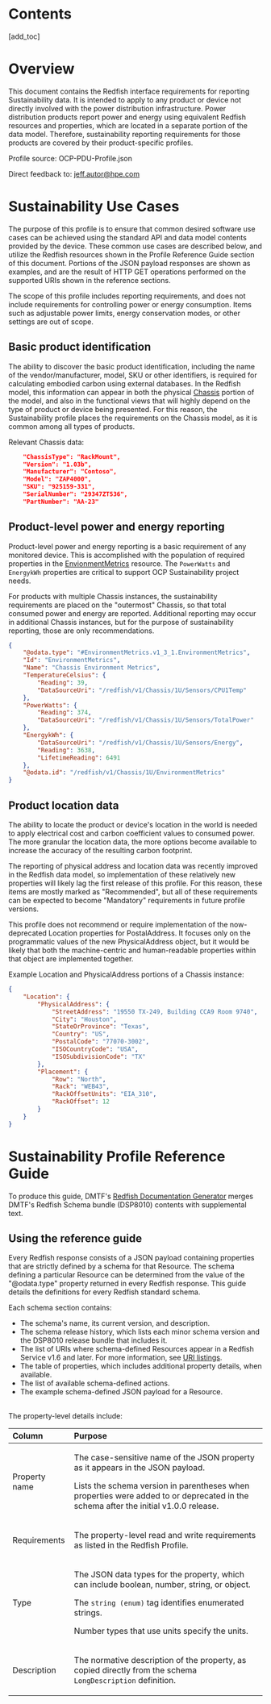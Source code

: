
# Contents
[add_toc]

# Overview

This document contains the Redfish interface requirements for reporting Sustainability data. It is intended to apply to any product or device not directly involved with the power distribution infrastructure.  Power distribution products report power and energy using equivalent Redfish resources and properties, which are located in a separate portion of the data model.  Therefore, sustainability reporting requirements for those products are covered by their product-specific profiles.

Profile source: OCP-PDU-Profile.json

Direct feedback to: jeff.autor@hpe.com


# Sustainability Use Cases

The purpose of this profile is to ensure that common desired software use cases can be achieved using the standard API and data model contents provided by the device.  These common use cases are described below, and utilize the Redfish resources shown in the Profile Reference Guide section of this document.  Portions of the JSON payload responses are shown as examples, and are the result of HTTP GET operations performed on the supported URIs shown in the reference sections. 

The scope of this profile includes reporting requirements, and does not include requirements for controlling power or energy consumption.  Items such as adjustable power limits, energy conservation modes, or other settings are out of scope.

## Basic product identification

The ability to discover the basic product identification, including the name of the vendor/manufacturer, model, SKU or other identifiers, is required for calculating embodied carbon using external databases.  In the Redfish model, this information can appear in both the physical [Chassis](#Chassis) portion of the model, and also in the functional views that will highly depend on the type of product or device being presented.  For this reason, the Sustainability profile places the requirements on the Chassis model, as it is common among all types of products.  

Relevant Chassis data:
```json
    "ChassisType": "RackMount",
    "Version": "1.03b",
    "Manufacturer": "Contoso",
    "Model": "ZAP4000",
    "SKU": "925159-331",
    "SerialNumber": "29347ZT536",
    "PartNumber": "AA-23"
```


## Product-level power and energy reporting

Product-level power and energy reporting is a basic requirement of any monitored device.  This is accomplished with the population of required properties in the [EnvionmentMetrics](#EnvironmentMetrics) resource.  The `PowerWatts` and `EnergykWh` properties are critical to support OCP Sustainability project needs.

For products with multiple Chassis instances, the sustainability requirements are placed on the "outermost" Chassis, so that total consumed power and energy are reported.  Additional reporting may occur in additional Chassis instances, but for the purpose of sustainability reporting, those are only recommendations.

```json
{
    "@odata.type": "#EnvironmentMetrics.v1_3_1.EnvironmentMetrics",
    "Id": "EnvironmentMetrics",
    "Name": "Chassis Environment Metrics",
    "TemperatureCelsius": {
        "Reading": 39,
        "DataSourceUri": "/redfish/v1/Chassis/1U/Sensors/CPU1Temp"
    },
    "PowerWatts": {
        "Reading": 374,
        "DataSourceUri": "/redfish/v1/Chassis/1U/Sensors/TotalPower"
    },
    "EnergykWh": {
        "DataSourceUri": "/redfish/v1/Chassis/1U/Sensors/Energy",
        "Reading": 3638,
        "LifetimeReading": 6491
    },
    "@odata.id": "/redfish/v1/Chassis/1U/EnvironmentMetrics"
}
```

## Product location data

The ability to locate the product or device's location in the world is needed to apply electrical cost and carbon coefficient values to consumed power.  The more granular the location data, the more options become available to increase the accuracy of the resulting carbon footprint.  

The reporting of physical address and location data was recently improved in the Redfish data model, so implementation of these relatively new properties will likely lag the first release of this profile.  For this reason, these items are mostly marked as "Recommended", but all of these requirements can be expected to become "Mandatory" requirements in future profile versions.  

This profile does not recommend or require implementation of the now-deprecated Location properties for PostalAddress.  It focuses only on the programmatic values of the new PhysicalAddress object, but it would be likely that both the machine-centric and human-readable properties within that object are implemented together.

Example Location and PhysicalAddress portions of a Chassis instance:

```json
{
    "Location": {
        "PhysicalAddress": {
            "StreetAddress": "19550 TX-249, Building CCA9 Room 9740",
            "City": "Houston",
            "StateOrProvince": "Texas",
            "Country": "US",
            "PostalCode": "77070-3002",
            "ISOCountryCode": "USA",
            "ISOSubdivisionCode": "TX"
        },
        "Placement": {
            "Row": "North",
            "Rack": "WEB43",
            "RackOffsetUnits": "EIA_310",
            "RackOffset": 12
        }
    }
}
```



# Sustainability Profile Reference Guide

To produce this guide, DMTF's [Redfish Documentation Generator](#redfish-documentation-generator) merges DMTF's Redfish Schema bundle (DSP8010) contents with supplemental text.

## Using the reference guide

Every Redfish response consists of a JSON payload containing properties that are strictly defined by a schema for that Resource.  The schema defining a particular Resource can be determined from the value of the "@odata.type" property returned in every Redfish response.  This guide details the definitions for every Redfish standard schema.

Each schema section contains:

* The schema's name, its current version, and description.
* The schema release history, which lists each minor schema version and the DSP8010 release bundle that includes it.
* The list of URIs where schema-defined Resources appear in a Redfish Service v1.6 and later.  For more information, see [URI listings](#uri-listings).
* The table of properties, which includes additional property details, when available.
* The list of available schema-defined actions.
* The example schema-defined JSON payload for a Resource.

<br>
The property-level details include:

| Column | Purpose |
| :--- | :--------- |
| Property name | <p>The case-sensitive name of the JSON property as it appears in the JSON payload.</p><p>Lists the schema version in parentheses when properties were added to or deprecated in the schema after the initial v1.0.0 release.</p> |
| Requirements | <p>The property-level read and write requirements as listed in the Redfish Profile.</p> |
| Type | <p>The JSON data types for the property, which can include boolean, number, string, or object.</p><p>The <code>string (enum)</code> tag identifies enumerated strings.</p><p>Number types that use units specify the units.</p> |
| Description | <p>The normative description of the property, as copied directly from the schema <code>LongDescription</code> definition.</p> |
